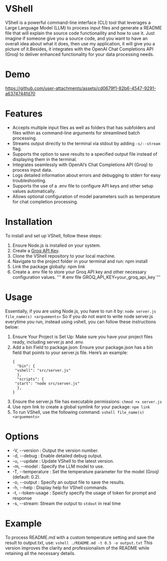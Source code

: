 # VShell

VShell is a powerful command-line interface (CLI) tool that leverages a Large Language Model (LLM) to process input files and generate a README file that will explain the source code functionaility and how to use it. Just imagine if someone give you a source code, and you want to have an overall idea about what it does, then use my application, it will give you a picture of it.Besides, it integrates with the OpenAI Chat Completions API (Groq) to deliver enhanced functionality for your data processing needs.
# Demo


https://github.com/user-attachments/assets/cd0679f1-82b6-4547-9291-a6374744fd70


# Features

- Accepts multiple input files as well as folders that has subfolders and files within as command-line arguments for streamlined batch processing.
- Streams output directly to the terminal via stdout by adding `-s/--stream` flag.
- Supports the option to save results to a specified output file instead of displaying them in the terminal.
- Integrates seamlessly with OpenAI’s Chat Completions API (Groq) to process input data.
- Logs detailed information about errors and debugging to stderr for easy troubleshooting.
- Supports the use of a .env file to configure API keys and other setup values automatically.
- Allows optional configuration of model parameters such as temperature for chat completion processing.

# Installation

To install and set up VShell, follow these steps:

1. Ensure Node.js is installed on your system.
2. Create a [Groq API Key](https://console.groq.com/login).
3. Clone the VShell repository to your local machine.
4. Navigate to the project folder in your terminal and run: npm install
5. Link the package globally: npm link
6. Create a .env file to store your Groq API key and other necessary configuration values.
   '''
   #.env file
   GROQ_API_KEY=your_groq_api_key
   '''

# Usage

Essentially, if you are using Node.js, you have to run it by:
`node server.js file_name(s) <arguements>`
So if you do not want to write node server.js everytime you run, instead using vshell, you can follow these instructions below:

1. Ensure Your Project is Set Up: Make sure you have your project files ready, including server.js and .env.
2. Add a bin Field to package.json: Ensure your package.json has a bin field that points to your server.js file. Here’s an example:
   ```
   {
     "bin": {
    "vshell": "src/server.js"
     },
     "scripts": {
    "start": "node src/server.js"
     },
   }
   ```
3. Ensure the server.js file has executable permissions:
   `chmod +x server.js`
4. Use npm link to create a global symlink for your package:
   `npm link`
5. To run VShell, use the following command:
   `vshell file_name(s) <arguements>`

# Options

- -V, --version : Output the version number.
- -d, --debug : Enable detailed debug output.
- -u, --update : Update VShell to the latest version.
- -m, --model <model> : Specify the LLM model to use.
- -T, --temperature <number> : Set the temperature parameter for the model (Groq) (default: 0.2).
- -o, --output <file> : Specify an output file to save the results.
- -h, --help : Display help for VShell commands.
- -t, --token-usage : Speicfy specify the usage of token for prompt and response
- -s, --stream: Stream the output to `stdout` in real time

# Example

To process README.md with a custom temperature setting and save the result to output.txt, use:
`vshell ./README.md -t 0.5 -o output.txt`
This version improves the clarity and professionalism of the README while retaining all the necessary details.
